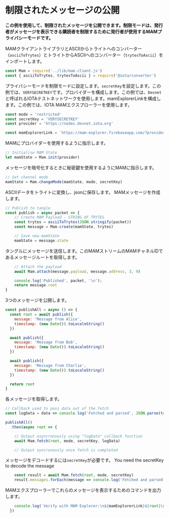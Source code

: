 # 制限されたメッセージの公開
<!-- # Publishing restricted messages -->

**この例を使用して、制限されたメッセージを公開できます。制限モードは、発行者がメッセージを表示できる購読者を制限するために発行者が使用するMAMプライバシーモードです。**
<!-- **Using this example you can publish a restricted message.** Restricted is the MAM privacy mode used by publishers to limit which subscribers may view their messages.** -->

MAMクライアントライブラリとASCIIからトライトへのコンバーター（`asciiToTrytes`）とトライトからASCIIへのコンバーター（`trytesToAscii`）をインポートします。
<!-- First, import the MAM client library and the ascii to tryte and tryte to ascii converters -->

```js
const Mam = require('../lib/mam.client.js')
const { asciiToTrytes, trytesToAscii } = require('@iota/converter')
```

プライバシーモードを制限モードに設定します。`secretKey`を設定します。この例では、`VERYSECRETKEY`です。プロバイダーを構成します。この例では、`Devnet`と呼ばれるIOTAテストネットワークを使用します。mamExplorerLinkを構成します。この例では、IOTA MAMエクスプローラーを使用します。
<!-- Set the privacy mode to restricted.  Set the secretKey.  In this example, it is 'VERYSECRETKEY'.  Configure the provider.  This example uses the IOTA testbed, called "Devnet".  Configure the mamExplorerLink.  This example uses the IOTA MAM explorer. -->

```js
const mode = 'restricted'
const secretKey = 'VERYSECRETKEY'
const provider = 'https://nodes.devnet.iota.org'

const mamExplorerLink = `https://mam-explorer.firebaseapp.com/?provider=${encodeURIComponent(provider)}&mode=${mode}&key=${secretKey.padEnd(81, '9')}&root=`
```

MAMにプロバイダーを使用するように指示します。
<!-- Tell MAM to use the provider -->

```js
// Initialise MAM State
let mamState = Mam.init(provider)
```

メッセージを暗号化するときに秘密鍵を使用するようにMAMに指示します。
<!-- Tell MAM to use the secret key when encrypting the message -->

```js
// Set channel mode
mamState = Mam.changeMode(mamState, mode, secretKey)
```

ASCIIデータをトライトに変換し、jsonに保存します。 MAMメッセージを作成します。
<!-- Convert the ascii data to trytes and store it in json.  Create your MAM message -->

```js
// Publish to tangle
const publish = async packet => {
    // Create MAM Payload - STRING OF TRYTES
    const trytes = asciiToTrytes(JSON.stringify(packet))
    const message = Mam.create(mamState, trytes)

    // Save new mamState
    mamState = message.state
```

タングルにメッセージを送信します。このMAMストリームのMAMチャネルIDであるメッセージルートを取得します。
<!-- Send your message to the Tangle. You will get the message root which is the MAM channel ID for this MAM stream -->

```js
    // Attach the payload
    await Mam.attach(message.payload, message.address, 3, 9)

    console.log('Published', packet, '\n');
    return message.root
}
```

3つのメッセージを公開します。
<!-- Publish three messages -->

```js
const publishAll = async () => {
  const root = await publish({
    message: 'Message from Alice',
    timestamp: (new Date()).toLocaleString()
  })

  await publish({
    message: 'Message from Bob',
    timestamp: (new Date()).toLocaleString()
  })

  await publish({
    message: 'Message from Charlie',
    timestamp: (new Date()).toLocaleString()
  })

  return root
}
```

各メッセージを取得します。
<!-- Fetch each message -->

```js
// Callback used to pass data out of the fetch
const logData = data => console.log('Fetched and parsed', JSON.parse(trytesToAscii(data)), '\n')

publishAll()
  .then(async root => {

    // Output asyncronously using "logData" callback function
    await Mam.fetch(root, mode, secretKey, logData)

    // Output syncronously once fetch is completed
```

メッセージをデコードするには`secretKey`が必要です。
You need the secretKey to decode the message

```js
    const result = await Mam.fetch(root, mode, secretKey)
    result.messages.forEach(message => console.log('Fetched and parsed', JSON.parse(trytesToAscii(message)), '\n'))
```

MAMエクスプローラーでこれらのメッセージを表示するためのコマンドを出力します。
<!-- Print the command for viewing these messages in the MAM Explorer -->

```js
    console.log(`Verify with MAM Explorer:\n${mamExplorerLink}${root}\n`);
  })
```
